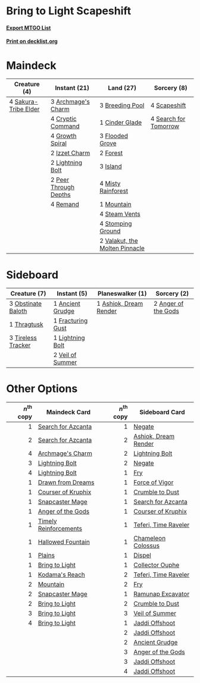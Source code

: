 # Bring to Light Scapeshift

#### [Export MTGO List](../collection/Bring%20to%20Light%20Scapeshift/Bring%20to%20Light%20Scapeshift.txt)
#### [Print on decklist.org](http://decklist.org/?deckmain=3%09Archmage's%20Charm%0A3%09Breeding%20Pool%0A1%09Cinder%20Glade%0A4%09Cryptic%20Command%0A3%09Flooded%20Grove%0A2%09Forest%0A4%09Growth%20Spiral%0A3%09Island%0A2%09Izzet%20Charm%0A2%09Lightning%20Bolt%0A4%09Misty%20Rainforest%0A1%09Mountain%0A2%09Peer%20Through%20Depths%0A4%09Remand%0A4%09Sakura-Tribe%20Elder%0A4%09Scapeshift%0A4%09Search%20for%20Tomorrow%0A4%09Steam%20Vents%0A4%09Stomping%20Ground%0A2%09Valakut,%20the%20Molten%20Pinnacle&deckside=1%09Ancient%20Grudge%0A2%09Anger%20of%20the%20Gods%0A1%09Ashiok,%20Dream%20Render%0A1%09Fracturing%20Gust%0A1%09Lightning%20Bolt%0A3%09Obstinate%20Baloth%0A1%09Thragtusk%0A3%09Tireless%20Tracker%0A2%09Veil%20of%20Summer)
# Maindeck

|                                         Creature (4)                                          |                                         Instant (21)                                          |                                                Land (27)                                                |                                          Sorcery (8)                                           |
|-----------------------------------------------------------------------------------------------|-----------------------------------------------------------------------------------------------|---------------------------------------------------------------------------------------------------------|------------------------------------------------------------------------------------------------|
|4 [Sakura-Tribe Elder](http://gatherer.wizards.com/Pages/Card/Details.aspx?multiverseid=220582)|3 [Archmage's Charm](http://gatherer.wizards.com/Pages/Card/Details.aspx?multiverseid=463989)  |3 [Breeding Pool](http://gatherer.wizards.com/Pages/Card/Details.aspx?multiverseid=97088)                |4 [Scapeshift](http://gatherer.wizards.com/Pages/Card/Details.aspx?multiverseid=447337)         |
|                                                                                               |4 [Cryptic Command](http://gatherer.wizards.com/Pages/Card/Details.aspx?multiverseid=438614)   |1 [Cinder Glade](http://gatherer.wizards.com/Pages/Card/Details.aspx?multiverseid=401841)                |4 [Search for Tomorrow](http://gatherer.wizards.com/Pages/Card/Details.aspx?multiverseid=205408)|
|                                                                                               |4 [Growth Spiral](http://gatherer.wizards.com/Pages/Card/Details.aspx?multiverseid=457322)     |3 [Flooded Grove](http://gatherer.wizards.com/Pages/Card/Details.aspx?multiverseid=442228)               |                                                                                                |
|                                                                                               |2 [Izzet Charm](http://gatherer.wizards.com/Pages/Card/Details.aspx?multiverseid=338413)       |2 [Forest](http://gatherer.wizards.com/Pages/Card/Details.aspx?multiverseid=439860)                      |                                                                                                |
|                                                                                               |2 [Lightning Bolt](http://gatherer.wizards.com/Pages/Card/Details.aspx?multiverseid=806)       |3 [Island](http://gatherer.wizards.com/Pages/Card/Details.aspx?multiverseid=439857)                      |                                                                                                |
|                                                                                               |2 [Peer Through Depths](http://gatherer.wizards.com/Pages/Card/Details.aspx?multiverseid=78690)|4 [Misty Rainforest](http://gatherer.wizards.com/Pages/Card/Details.aspx?multiverseid=405102)            |                                                                                                |
|                                                                                               |4 [Remand](http://gatherer.wizards.com/Pages/Card/Details.aspx?multiverseid=380255)            |1 [Mountain](http://gatherer.wizards.com/Pages/Card/Details.aspx?multiverseid=439859)                    |                                                                                                |
|                                                                                               |                                                                                               |4 [Steam Vents](http://gatherer.wizards.com/Pages/Card/Details.aspx?multiverseid=405109)                 |                                                                                                |
|                                                                                               |                                                                                               |4 [Stomping Ground](http://gatherer.wizards.com/Pages/Card/Details.aspx?multiverseid=405110)             |                                                                                                |
|                                                                                               |                                                                                               |2 [Valakut, the Molten Pinnacle](http://gatherer.wizards.com/Pages/Card/Details.aspx?multiverseid=190400)|                                                                                                |


# Sideboard

|                                        Creature (7)                                         |                                        Instant (5)                                         |                                        Planeswalker (1)                                         |                                         Sorcery (2)                                          |
|---------------------------------------------------------------------------------------------|--------------------------------------------------------------------------------------------|-------------------------------------------------------------------------------------------------|----------------------------------------------------------------------------------------------|
|3 [Obstinate Baloth](http://gatherer.wizards.com/Pages/Card/Details.aspx?multiverseid=438745)|1 [Ancient Grudge](http://gatherer.wizards.com/Pages/Card/Details.aspx?multiverseid=235600) |1 [Ashiok, Dream Render](http://gatherer.wizards.com/Pages/Card/Details.aspx?multiverseid=461155)|2 [Anger of the Gods](http://gatherer.wizards.com/Pages/Card/Details.aspx?multiverseid=438682)|
|1 [Thragtusk](http://gatherer.wizards.com/Pages/Card/Details.aspx?multiverseid=430614)       |1 [Fracturing Gust](http://gatherer.wizards.com/Pages/Card/Details.aspx?multiverseid=146759)|                                                                                                 |                                                                                              |
|3 [Tireless Tracker](http://gatherer.wizards.com/Pages/Card/Details.aspx?multiverseid=409997)|1 [Lightning Bolt](http://gatherer.wizards.com/Pages/Card/Details.aspx?multiverseid=806)    |                                                                                                 |                                                                                              |
|                                                                                             |2 [Veil of Summer](http://gatherer.wizards.com/Pages/Card/Details.aspx?multiverseid=466952) |                                                                                                 |                                                                                              |


# Other Options

|*n*<sup>th</sup> copy|                                         Maindeck Card                                          |*n*<sup>th</sup> copy|                                        Sideboard Card                                         |
|--------------------:|------------------------------------------------------------------------------------------------|--------------------:|-----------------------------------------------------------------------------------------------|
|                    1|[Search for Azcanta](http://gatherer.wizards.com/Pages/Card/Details.aspx?multiverseid=435226)   |                    1|[Negate](http://gatherer.wizards.com/Pages/Card/Details.aspx?multiverseid=423707)              |
|                    2|[Search for Azcanta](http://gatherer.wizards.com/Pages/Card/Details.aspx?multiverseid=435226)   |                    2|[Ashiok, Dream Render](http://gatherer.wizards.com/Pages/Card/Details.aspx?multiverseid=461155)|
|                    4|[Archmage's Charm](http://gatherer.wizards.com/Pages/Card/Details.aspx?multiverseid=463989)     |                    2|[Lightning Bolt](http://gatherer.wizards.com/Pages/Card/Details.aspx?multiverseid=806)         |
|                    3|[Lightning Bolt](http://gatherer.wizards.com/Pages/Card/Details.aspx?multiverseid=806)          |                    2|[Negate](http://gatherer.wizards.com/Pages/Card/Details.aspx?multiverseid=423707)              |
|                    4|[Lightning Bolt](http://gatherer.wizards.com/Pages/Card/Details.aspx?multiverseid=806)          |                    1|[Fry](http://gatherer.wizards.com/Pages/Card/Details.aspx?multiverseid=466894)                 |
|                    1|[Drawn from Dreams](http://gatherer.wizards.com/Pages/Card/Details.aspx?multiverseid=466810)    |                    1|[Force of Vigor](http://gatherer.wizards.com/Pages/Card/Details.aspx?multiverseid=464113)      |
|                    1|[Courser of Kruphix](http://gatherer.wizards.com/Pages/Card/Details.aspx?multiverseid=442153)   |                    1|[Crumble to Dust](http://gatherer.wizards.com/Pages/Card/Details.aspx?multiverseid=401850)     |
|                    1|[Snapcaster Mage](http://gatherer.wizards.com/Pages/Card/Details.aspx?multiverseid=227676)      |                    1|[Search for Azcanta](http://gatherer.wizards.com/Pages/Card/Details.aspx?multiverseid=435226)  |
|                    1|[Anger of the Gods](http://gatherer.wizards.com/Pages/Card/Details.aspx?multiverseid=438682)    |                    1|[Courser of Kruphix](http://gatherer.wizards.com/Pages/Card/Details.aspx?multiverseid=442153)  |
|                    1|[Timely Reinforcements](http://gatherer.wizards.com/Pages/Card/Details.aspx?multiverseid=220074)|                    1|[Teferi, Time Raveler](http://gatherer.wizards.com/Pages/Card/Details.aspx?multiverseid=461148)|
|                    1|[Hallowed Fountain](http://gatherer.wizards.com/Pages/Card/Details.aspx?multiverseid=97071)     |                    1|[Chameleon Colossus](http://gatherer.wizards.com/Pages/Card/Details.aspx?multiverseid=220451)  |
|                    1|[Plains](http://gatherer.wizards.com/Pages/Card/Details.aspx?multiverseid=439856)               |                    1|[Dispel](http://gatherer.wizards.com/Pages/Card/Details.aspx?multiverseid=401858)              |
|                    1|[Bring to Light](http://gatherer.wizards.com/Pages/Card/Details.aspx?multiverseid=401831)       |                    1|[Collector Ouphe](http://gatherer.wizards.com/Pages/Card/Details.aspx?multiverseid=464107)     |
|                    1|[Kodama's Reach](http://gatherer.wizards.com/Pages/Card/Details.aspx?multiverseid=405280)       |                    2|[Teferi, Time Raveler](http://gatherer.wizards.com/Pages/Card/Details.aspx?multiverseid=461148)|
|                    2|[Mountain](http://gatherer.wizards.com/Pages/Card/Details.aspx?multiverseid=439859)             |                    2|[Fry](http://gatherer.wizards.com/Pages/Card/Details.aspx?multiverseid=466894)                 |
|                    2|[Snapcaster Mage](http://gatherer.wizards.com/Pages/Card/Details.aspx?multiverseid=227676)      |                    1|[Ramunap Excavator](http://gatherer.wizards.com/Pages/Card/Details.aspx?multiverseid=430818)   |
|                    2|[Bring to Light](http://gatherer.wizards.com/Pages/Card/Details.aspx?multiverseid=401831)       |                    2|[Crumble to Dust](http://gatherer.wizards.com/Pages/Card/Details.aspx?multiverseid=401850)     |
|                    3|[Bring to Light](http://gatherer.wizards.com/Pages/Card/Details.aspx?multiverseid=401831)       |                    3|[Veil of Summer](http://gatherer.wizards.com/Pages/Card/Details.aspx?multiverseid=466952)      |
|                    4|[Bring to Light](http://gatherer.wizards.com/Pages/Card/Details.aspx?multiverseid=401831)       |                    1|[Jaddi Offshoot](http://gatherer.wizards.com/Pages/Card/Details.aspx?multiverseid=401928)      |
|                     |                                                                                                |                    2|[Jaddi Offshoot](http://gatherer.wizards.com/Pages/Card/Details.aspx?multiverseid=401928)      |
|                     |                                                                                                |                    2|[Ancient Grudge](http://gatherer.wizards.com/Pages/Card/Details.aspx?multiverseid=235600)      |
|                     |                                                                                                |                    3|[Anger of the Gods](http://gatherer.wizards.com/Pages/Card/Details.aspx?multiverseid=438682)   |
|                     |                                                                                                |                    3|[Jaddi Offshoot](http://gatherer.wizards.com/Pages/Card/Details.aspx?multiverseid=401928)      |
|                     |                                                                                                |                    4|[Jaddi Offshoot](http://gatherer.wizards.com/Pages/Card/Details.aspx?multiverseid=401928)      |


